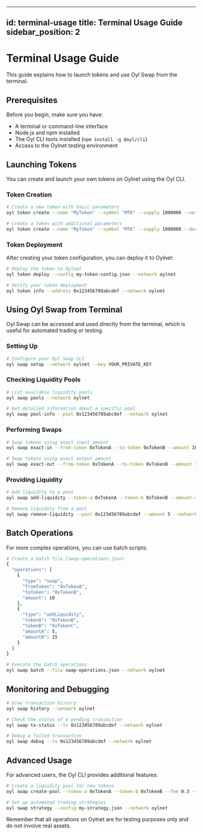 ----
id: terminal-usage
title: Terminal Usage Guide
sidebar_position: 2
---

# Terminal Usage Guide

This guide explains how to launch tokens and use Oyl Swap from the terminal.

## Prerequisites

Before you begin, make sure you have:

- A terminal or command-line interface
- Node.js and npm installed
- The Oyl CLI tools installed (`npm install -g @oyl/cli`)
- Access to the Oylnet testing environment

## Launching Tokens

You can create and launch your own tokens on Oylnet using the Oyl CLI.

### Token Creation

```bash
# Create a new token with basic parameters
oyl token create --name "MyToken" --symbol "MTK" --supply 1000000 --network oylnet

# Create a token with additional parameters
oyl token create --name "MyToken" --symbol "MTK" --supply 1000000 --decimals 18 --description "My test token on Oylnet" --network oylnet
```

### Token Deployment

After creating your token configuration, you can deploy it to Oylnet:

```bash
# Deploy the token to Oylnet
oyl token deploy --config my-token-config.json --network oylnet

# Verify your token deployment
oyl token info --address 0x123456789abcdef --network oylnet
```

## Using Oyl Swap from Terminal

Oyl Swap can be accessed and used directly from the terminal, which is useful for automated trading or testing.

### Setting Up

```bash
# Configure your Oyl Swap CLI
oyl swap setup --network oylnet --key YOUR_PRIVATE_KEY
```

### Checking Liquidity Pools

```bash
# List available liquidity pools
oyl swap pools --network oylnet

# Get detailed information about a specific pool
oyl swap pool-info --pool 0x123456789abcdef --network oylnet
```

### Performing Swaps

```bash
# Swap tokens using exact input amount
oyl swap exact-in --from-token 0xTokenA --to-token 0xTokenB --amount 10 --slippage 0.5 --network oylnet

# Swap tokens using exact output amount
oyl swap exact-out --from-token 0xTokenA --to-token 0xTokenB --amount 10 --slippage 0.5 --network oylnet
```

### Providing Liquidity

```bash
# Add liquidity to a pool
oyl swap add-liquidity --token-a 0xTokenA --token-b 0xTokenB --amount-a 10 --amount-b 20 --network oylnet

# Remove liquidity from a pool
oyl swap remove-liquidity --pool 0x123456789abcdef --amount 5 --network oylnet
```

## Batch Operations

For more complex operations, you can use batch scripts:

```bash
# Create a batch file (swap-operations.json)
{
  "operations": [
    {
      "type": "swap",
      "fromToken": "0xTokenA",
      "toToken": "0xTokenB",
      "amount": 10
    },
    {
      "type": "addLiquidity",
      "tokenA": "0xTokenB",
      "tokenB": "0xTokenC",
      "amountA": 5,
      "amountB": 15
    }
  ]
}

# Execute the batch operations
oyl swap batch --file swap-operations.json --network oylnet
```

## Monitoring and Debugging

```bash
# View transaction history
oyl swap history --network oylnet

# Check the status of a pending transaction
oyl swap tx-status --tx 0x123456789abcdef --network oylnet

# Debug a failed transaction
oyl swap debug --tx 0x123456789abcdef --network oylnet
```

## Advanced Usage

For advanced users, the Oyl CLI provides additional features:

```bash
# Create a liquidity pool for new tokens
oyl swap create-pool --token-a 0xTokenA --token-b 0xTokenB --fee 0.3 --network oylnet

# Set up automated trading strategies
oyl swap strategy --config my-strategy.json --network oylnet
```

Remember that all operations on Oylnet are for testing purposes only and do not involve real assets.
